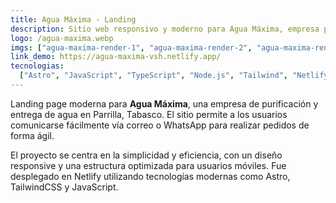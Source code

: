```yaml
---
title: Agua Máxima - Landing
description: Sitio web responsivo y moderno para Agua Máxima, empresa purificadora de agua. La landing permite contactar mediante correo electrónico y realizar pedidos rápidos vía WhatsApp.
logo: /agua-maxima.webp
imgs: ["agua-maxima-render-1", "agua-maxima-render-2", "agua-maxima-render-3"]
link_demo: https://agua-maxima-vsh.netlify.app/
tecnologias:
  ["Astro", "JavaScript", "TypeScript", "Node.js", "Tailwind", "Netlify"]
---
```


Landing page moderna para **Agua Máxima**, una empresa de purificación y entrega de agua en Parrilla, Tabasco. El sitio permite a los usuarios comunicarse fácilmente vía correo o WhatsApp para realizar pedidos de forma ágil.

El proyecto se centra en la simplicidad y eficiencia, con un diseño responsive y una estructura optimizada para usuarios móviles. Fue desplegado en Netlify utilizando tecnologías modernas como Astro, TailwindCSS y JavaScript.
